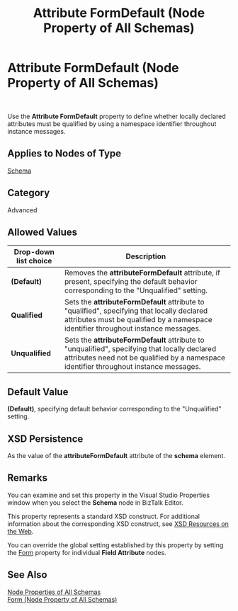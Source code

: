 ﻿---
title: Attribute FormDefault (Node Property of All Schemas)
TOCTitle: Attribute FormDefault (Node Property of All Schemas)
ms:assetid: 46cfd564-b2d0-4d9a-ba11-0ccef79cf81f
ms:mtpsurl: https://msdn.microsoft.com/en-us/library/Aa559892(v=BTS.80)
ms:contentKeyID: 51527758
ms.date: 08/30/2017
mtps_version: v=BTS.80
---

# Attribute FormDefault (Node Property of All Schemas)

 

Use the **Attribute FormDefault** property to define whether locally declared attributes must be qualified by using a namespace identifier throughout instance messages.

## Applies to Nodes of Type

[Schema](schema-node-properties.md)

## Category

Advanced

## Allowed Values

<table>
<thead>
<tr class="header">
<th>Drop-down list choice</th>
<th>Description</th>
</tr>
</thead>
<tbody>
<tr class="odd">
<td><strong>(Default)</strong></td>
<td>Removes the <strong>attributeFormDefault</strong> attribute, if present, specifying the default behavior corresponding to the &quot;Unqualified&quot; setting.</td>
</tr>
<tr class="even">
<td><strong>Qualified</strong></td>
<td>Sets the <strong>attributeFormDefault</strong> attribute to &quot;qualified&quot;, specifying that locally declared attributes must be qualified by a namespace identifier throughout instance messages.</td>
</tr>
<tr class="odd">
<td><strong>Unqualified</strong></td>
<td>Sets the <strong>attributeFormDefault</strong> attribute to &quot;unqualified&quot;, specifying that locally declared attributes need not be qualified by a namespace identifier throughout instance messages.</td>
</tr>
</tbody>
</table>


## Default Value

**(Default)**, specifying default behavior corresponding to the "Unqualified" setting.

## XSD Persistence

As the value of the **attributeFormDefault** attribute of the **schema** element.

## Remarks

You can examine and set this property in the Visual Studio Properties window when you select the **Schema** node in BizTalk Editor.

This property represents a standard XSD construct. For additional information about the corresponding XSD construct, see [XSD Resources on the Web](https://msdn.microsoft.com/en-us/library/aa547363\(v=bts.80\)).

You can override the global setting established by this property by setting the [Form](form-node-property-of-all-schemas.md) property for individual **Field Attribute** nodes.

## See Also

[Node Properties of All Schemas](node-properties-of-all-schemas.md)  
[Form (Node Property of All Schemas)](form-node-property-of-all-schemas.md)

